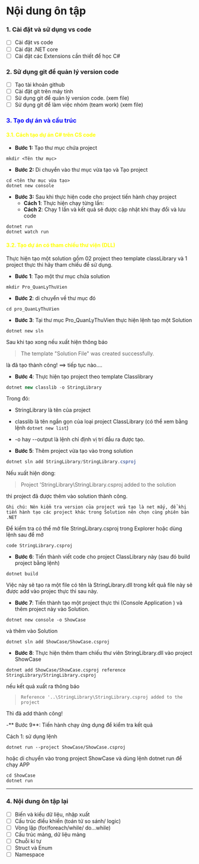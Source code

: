 # Nội dung ôn tập
### 1. Cài đặt và sử dụng vs code
- [ ] Cài đặt vs code
- [ ] Cài đặt .NET core
- [ ] Cài đặt các Extensions cần thiết để học C#
### 2. Sử dụng git để quản lý version code
- [ ] Tạo tài khoản github
- [ ] Cài đặt git trên máy tính
- [ ] Sử dụng git để quản lý version code. (xem file)
- [ ] Sử dụng git để làm việc nhóm (team work) (xem file)
### <div style="color:Blue;">3. Tạo dự án và cấu trúc</div>
#### <div style="color:Yellow">3.1. Cách tạo dự án C# trên CS code</div>

- **Bước 1:** Tạo thư mục chứa project
```
mkdir <Tên thư mục>
```
- **Bước 2:** Di chuyển vào thư mục vừa tạo và Tạo project

```
cd <tên thư mục vừa tạo>
dotnet new console
```
- **Bước 3:** Sau khi thực hiện code cho project tiến hành chạy project
  - **Cách 1**: Thực hiện chạy từng lần:
  - **Cách 2**: Chạy 1 lần và kết quả sẽ được cập nhật khi thay đổi và lưu code
```
dotnet run
dotnet watch run
```

#### <div style="color:Yellow">3.2. Tạo dự án có tham chiếu thư viện (DLL)</div>

Thực hiện tạo một solution gồm 02 project theo template classLibrary và 1 project thực thi
hãy tham chiếu để sử dụng.

- **Bước 1**: Tạo một thư mục chứa solution
```
mkdir Pro_QuanLyThuVien
```
- **Bước 2**: di chuyển về thư mục đó
```
cd pro_QuanLyThuVien
```
- **Bước 3**: Tại thư mục Pro_QuanLyThuVien thực hiện lệnh tạo một Solution

```
dotnet new sln
```
Sau khi tạo xong nếu xuất hiện thông báo
> The template "Solution File" was created successfully.

là đã tạo thành công! ==> tiếp tục nào....

- **Bước 4**: Thực hiện tạo project theo template Classlibrary

``` C#
dotnet new classlib -o StringLibrary
```
Trong đó:
- StringLibrary là tên của project
- classlib là tên ngắn gọn của loại project ClassLibrary (có thể xem bằng lệnh ```dotnet new list```)
- -o hay --output là lệnh chỉ định vị trí đầu ra được tạo.

- **Bước 5**: Thêm project vừa tạo vào trong solution

```C#
dotnet sln add StringLibrary/StringLibrary.csproj
```
Nếu xuất hiện dòng:
> Project 'StringLibrary\StringLibrary.csproj added to the solution

thì project đã được thêm vào solution thành công.

`Ghi chú: Nên kiểm tra version của project vửa tạo là net mấy, để khi tiến hành tạo các project khác trong Solution nên chọn cùng phiên bản .NET`

Để kiểm tra có thể mở file StringLibrary.csproj trong Explorer hoặc dùng lệnh sau để mở
```
code StringLibrary.csproj
```
- **Bước 6**: Tiến thành viết code cho project  ClassLibrary này (sau đó build project bằng lệnh)
```
dotnet build
```
Việc này sẽ tạo ra một file có tên là StringLibrary.dll trong kết quả file này sẽ được add vào projec thực thi sau này.

- **Bước 7**: Tiến thành tạo một project thực thi (Console Application ) và thêm project này vào Solution.

```
dotnet new console -o ShowCase
```
và thêm vào Solution
```
dotnet sln add ShowCase/ShowCase.csproj
```
- **Bước 8**: Thực hiện thêm tham chiếu thư viên StringLibrary.dll vào project ShowCase

```
dotnet add ShowCase/ShowCase.csproj reference StringLibrary/StringLibrary.csproj
```
nếu kết quả xuất ra thông báo

> `Reference '..\StringLibrary\StringLibrary.csproj added to the project`

Thì đã add thành công!

-** Bước 9**: Tiến hành chạy ứng dụng để kiểm tra kết quả

Cách 1: sử dụng lệnh
```
dotnet run --project ShowCase/ShowCase.csproj
```
hoặc di chuyển vào trong project ShowCase và dùng lệnh dotnet run để chạy APP
```
cd ShowCase
dotnet run
```
___
### 4. Nội dung ôn tập lại
- [ ] Biến và kiểu dữ liệu, nhập xuất
- [ ] Cấu trúc điều khiển (toán tử so sánh/ logic)
- [ ] Vòng lặp  (for/foreach/while/ do...while)
- [ ] Cấu trúc mảng, dữ liệu mảng
- [ ] Chuỗi kí tự
- [ ] Struct và Enum
- [ ] Namespace